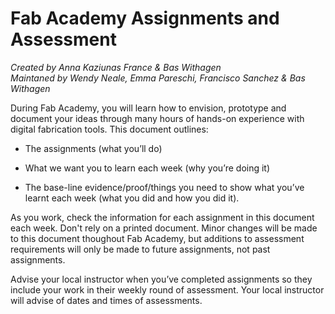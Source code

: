 # Fab Academy Assignments and Assessment

*Created by Anna Kaziunas France & Bas Withagen*  
*Maintaned by Wendy Neale, Emma Pareschi, Francisco Sanchez & Bas Withagen*

 During Fab Academy, you will learn how to envision, prototype and document your ideas through many hours of hands-on experience with digital fabrication tools. This document outlines:

* The assignments (what you’ll do)

* What we want you to learn each week (why you’re doing it)

* The base-line evidence/proof/things you need to show what you’ve learnt each week (what you did and how you did it).

As you work, check the information for each assignment in this document each week. Don't rely on a printed document. Minor changes will be made to this document thoughout Fab Academy, but additions to assessment requirements will only be made to future assignments, not past assignments. 

Advise your local instructor when you’ve completed assignments so they include your work in their weekly round of assessment. Your local instructor will advise of dates and times of assessments.
